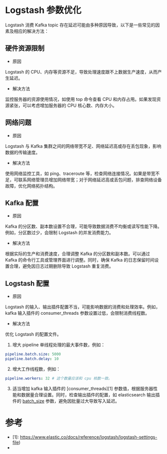 # Logstash 参数优化

Logstash 消费 Kafka topic 存在延迟可能由多种原因导致，以下是一些常见的因素及相应的解决方法：

## 硬件资源限制
- 原因

Logstash 的 CPU、内存等资源不足，导致处理速度跟不上数据生产速度，从而产生延迟。

- 解决方法

监控服务器的资源使用情况，如使用 top 命令查看 CPU 和内存占用。如果发现资源紧张，可以考虑增加服务器的 CPU 核心数、内存大小。

## 网络问题
- 原因

Logstash 与 Kafka 集群之间的网络带宽不足、网络延迟高或存在丢包现象，影响数据的传输速度。

- 解决方法

使用网络监控工具，如 ping、traceroute 等，检查网络连接情况。如果是带宽不足，可联系网络管理员增加网络带宽；对于网络延迟高或丢包问题，排查网络设备故障，优化网络拓扑结构。

## Kafka 配置
- 原因

Kafka 的分区数、副本数设置不合理，可能导致数据消费不均衡或读写性能下降。例如，分区数过少，会限制 Logstash 的并发消费能力。

- 解决方法

根据实际的生产和消费速度，合理调整 Kafka 的分区数和副本数。可以通过 Kafka 的命令行工具或管理界面进行调整。同时，确保 Kafka 的日志保留时间设置合理，避免因日志过期删除导致 Logstash 重复消费。

## Logstash 配置
- 原因

Logstash 的输入、输出插件配置不当，可能影响数据的消费和处理效率。例如，kafka 输入插件的 consumer_threads 参数设置过低，会限制消费线程数。

- 解决方法

优化 Logstash 的配置文件。

1. 增大 pipeline 单线程处理的最大事件数，例如：
```yaml
pipeline.batch.size: 5000
pipeline.batch.delay: 10
```

2. 增大工作线程数，例如：
```yaml
pipeline.workers: 32 # 这个数量应该和 cpu 核数一致。
```

3. 适当增加 kafka 输入插件的 [consumer_threads][1] 参数值，根据服务器性能和数据量合理设置。同时，检查输出插件的配置，如 elasticsearch 输出插件的 [batch_size][2] 参数，避免因批量过大导致写入延迟。

# 参考
- [1]: https://www.elastic.co/docs/reference/logstash/logstash-settings-file)
- [2]: https://www.elastic.co/docs/reference/logstash/plugins/plugins-outputs-elasticsearch#_batch_sizes